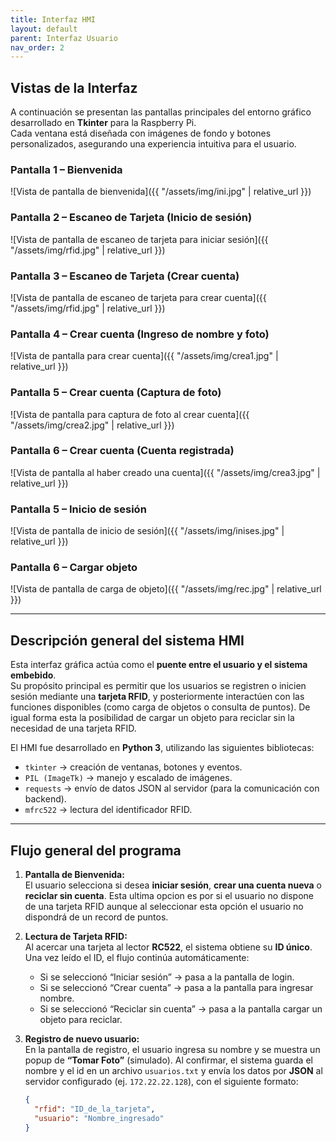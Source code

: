 ```yaml
---
title: Interfaz HMI
layout: default
parent: Interfaz Usuario
nav_order: 2
---
```


## Vistas de la Interfaz

A continuación se presentan las pantallas principales del entorno gráfico desarrollado en **Tkinter** para la Raspberry Pi.  
Cada ventana está diseñada con imágenes de fondo y botones personalizados, asegurando una experiencia intuitiva para el usuario.

### Pantalla 1 – Bienvenida  
![Vista de pantalla de bienvenida]({{ "/assets/img/ini.jpg" | relative_url }})

### Pantalla 2 – Escaneo de Tarjeta (Inicio de sesión)  
![Vista de pantalla de escaneo de tarjeta para iniciar sesión]({{ "/assets/img/rfid.jpg" | relative_url }})

### Pantalla 3 – Escaneo de Tarjeta (Crear cuenta)  
![Vista de pantalla de escaneo de tarjeta para crear cuenta]({{ "/assets/img/rfid.jpg" | relative_url }})

### Pantalla 4 – Crear cuenta (Ingreso de nombre y foto)  
![Vista de pantalla para crear cuenta]({{ "/assets/img/crea1.jpg" | relative_url }})

### Pantalla 5 – Crear cuenta (Captura de foto)  
![Vista de pantalla para captura de foto al crear cuenta]({{ "/assets/img/crea2.jpg" | relative_url }})

### Pantalla 6 – Crear cuenta (Cuenta registrada)  
![Vista de pantalla al haber creado una cuenta]({{ "/assets/img/crea3.jpg" | relative_url }})

### Pantalla 5 – Inicio de sesión 
![Vista de pantalla de inicio de sesión]({{ "/assets/img/inises.jpg" | relative_url }})

### Pantalla 6 – Cargar objeto  
![Vista de pantalla de carga de objeto]({{ "/assets/img/rec.jpg" | relative_url }})

---

## Descripción general del sistema HMI

Esta interfaz gráfica actúa como el **puente entre el usuario y el sistema embebido**.  
Su propósito principal es permitir que los usuarios se registren o inicien sesión mediante una **tarjeta RFID**, y posteriormente interactúen con las funciones disponibles (como carga de objetos o consulta de puntos). De igual forma esta la posibilidad de cargar un objeto para reciclar sin la necesidad de una tarjeta RFID.

El HMI fue desarrollado en **Python 3**, utilizando las siguientes bibliotecas:
- `tkinter` → creación de ventanas, botones y eventos.
- `PIL (ImageTk)` → manejo y escalado de imágenes.
- `requests` → envío de datos JSON al servidor (para la comunicación con backend).
- `mfrc522` → lectura del identificador RFID.

---

## Flujo general del programa

1. **Pantalla de Bienvenida:**  
   El usuario selecciona si desea **iniciar sesión**, **crear una cuenta nueva** o **reciclar sin cuenta**.  Esta ultima opcion es por si el usuario no dispone de una tarjeta RFID aunque al seleccionar esta opción el usuario no dispondrá de un record de puntos.

2. **Lectura de Tarjeta RFID:**  
   Al acercar una tarjeta al lector **RC522**, el sistema obtiene su **ID único**.  
   Una vez leído el ID, el flujo continúa automáticamente:
   - Si se seleccionó “Iniciar sesión” → pasa a la pantalla de login.
   - Si se seleccionó “Crear cuenta” → pasa a la pantalla para ingresar nombre.
   - Si se seleccionó “Reciclar sin cuenta” → pasa a la pantalla cargar un objeto para reciclar.

3. **Registro de nuevo usuario:**  
   En la pantalla de registro, el usuario ingresa su nombre y se muestra un popup de **“Tomar Foto”** (simulado).
   Al confirmar, el sistema guarda el nombre y el id en un archivo `usuarios.txt` y envía los datos por **JSON** al servidor configurado (ej. `172.22.22.128`), con el siguiente formato:

   ```json
   {
     "rfid": "ID_de_la_tarjeta",
     "usuario": "Nombre_ingresado"
   }
